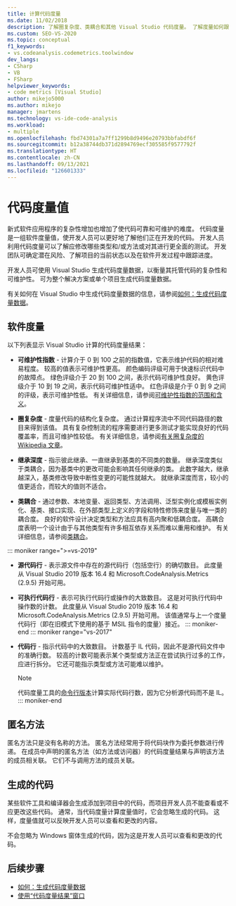 ```yaml
---
title: 计算代码度量
ms.date: 11/02/2018
description: 了解圈复杂度、类耦合和其他 Visual Studio 代码度量。 了解度量如何跟踪开发进度并确定风险。
ms.custom: SEO-VS-2020
ms.topic: conceptual
f1_keywords:
- vs.codeanalysis.codemetrics.toolwindow
dev_langs:
- CSharp
- VB
- FSharp
helpviewer_keywords:
- code metrics [Visual Studio]
author: mikejo5000
ms.author: mikejo
manager: jmartens
ms.technology: vs-ide-code-analysis
ms.workload:
- multiple
ms.openlocfilehash: fbd74301a7a7ff1299b8d9496e20793bbfabdf6f
ms.sourcegitcommit: b12a38744db371d2894769ecf305585f9577792f
ms.translationtype: HT
ms.contentlocale: zh-CN
ms.lasthandoff: 09/13/2021
ms.locfileid: "126601333"
---
```

# <a name="code-metrics-values"></a>代码度量值

新式软件应用程序的复杂性增加也增加了使代码可靠和可维护的难度。 代码度量是一组软件度量值，使开发人员可以更好地了解他们正在开发的代码。 开发人员利用代码度量可以了解应修改哪些类型和/或方法或对其进行更全面的测试。 开发团队可确定潜在风险、了解项目的当前状态以及在软件开发过程中跟踪进度。

开发人员可使用 Visual Studio 生成代码度量数据，以衡量其托管代码的复杂性和可维护性。 可为整个解决方案或单个项目生成代码度量数据。

有关如何在 Visual Studio 中生成代码度量数据的信息，请参阅[如何：生成代码度量数据](../code-quality/how-to-generate-code-metrics-data.md)。

## <a name="software-measurements"></a>软件度量

以下列表显示 Visual Studio 计算的代码度量结果：

- **可维护性指数** - 计算介于 0 到 100 之前的指数值，它表示维护代码的相对难易程度。 较高的值表示可维护性更高。 颜色编码评级可用于快速标识代码中的故障点。 绿色评级介于 20 到 100 之间，表示代码可维护性良好。 黄色评级介于 10 到 19 之间，表示代码可维护性适中。 红色评级是介于 0 到 9 之间的评级，表示可维护性低。 有关详细信息，请参阅[可维护性指数的范围和含义](code-metrics-maintainability-index-range-and-meaning.md)。

- **圈复杂度** - 度量代码的结构化复杂度。 通过计算程序流中不同代码路径的数目来得到该值。 具有复杂控制流的程序需要进行更多测试才能实现良好的代码覆盖率，而且可维护性较低。 有关详细信息，请参阅[有关圈复杂度的 Wikipedia 文章](https://wikipedia.org/wiki/Cyclomatic_complexity)。

- **继承深度** - 指示彼此继承、一直继承到基类的不同类的数量。 继承深度类似于类耦合，因为基类中的更改可能会影响其任何继承的类。 此数字越大，继承越深入，基类修改导致中断性变更的可能性就越大。 就继承深度而言，较小的值更适合，而较大的值则不适合。

- **类耦合** - 通过参数、本地变量、返回类型、方法调用、泛型实例化或模板实例化、基类、接口实现、在外部类型上定义的字段和特性修饰来度量与唯一类的耦合度。 良好的软件设计决定类型和方法应具有高内聚和低耦合度。 高耦合度表明一个设计由于与其他类型有许多相互依存关系而难以重用和维护。 有关详细信息，请参阅[类耦合](code-metrics-class-coupling.md)。

::: moniker range=">=vs-2019"

- **源代码行** - 表示源文件中存在的源代码行（包括空行）的确切数目。 此度量从 Visual Studio 2019 版本 16.4 和 Microsoft.CodeAnalysis.Metrics (2.9.5) 开始可用。

- **可执行代码行** - 表示可执行代码行或操作的大致数目。 这是对可执行代码中操作数的计数。 此度量从 Visual Studio 2019 版本 16.4 和 Microsoft.CodeAnalysis.Metrics (2.9.5) 开始可用。 该值通常与上一个度量代码行（即在旧模式下使用的基于 MSIL 指令的度量）接近。
::: moniker-end
::: moniker range="vs-2017"

- **代码行** - 指示代码中的大致数目。 计数基于 IL 代码，因此不是源代码文件中的准确行数。 较高的计数可能表示某个类型或方法正在尝试执行过多的工作，应进行拆分。 它还可能指示类型或方法可能难以维护。

   > [!NOTE]
   > 代码度量工具的[命令行版本](../code-quality/how-to-generate-code-metrics-data.md#command-line-code-metrics)计算实际代码行数，因为它分析源代码而不是 IL。
::: moniker-end

## <a name="anonymous-methods"></a>匿名方法

匿名方法只是没有名称的方法。 匿名方法经常用于将代码块作为委托参数进行传递。 在成员中声明的匿名方法（如方法或访问器）的代码度量结果与声明该方法的成员相关联。 它们不与调用方法的成员关联。

## <a name="generated-code"></a>生成的代码

某些软件工具和编译器会生成添加到项目中的代码，而项目开发人员不能查看或不应更改这些代码。 通常，当代码度量计算度量值时，它会忽略生成的代码。 这样，度量值就可以反映开发人员可以查看和更改的内容。

不会忽略为 Windows 窗体生成的代码，因为这是开发人员可以查看和更改的代码。

## <a name="next-steps"></a>后续步骤

- [如何：生成代码度量数据](../code-quality/how-to-generate-code-metrics-data.md)
- [使用“代码度量结果”窗口](../code-quality/working-with-code-metrics-data.md)